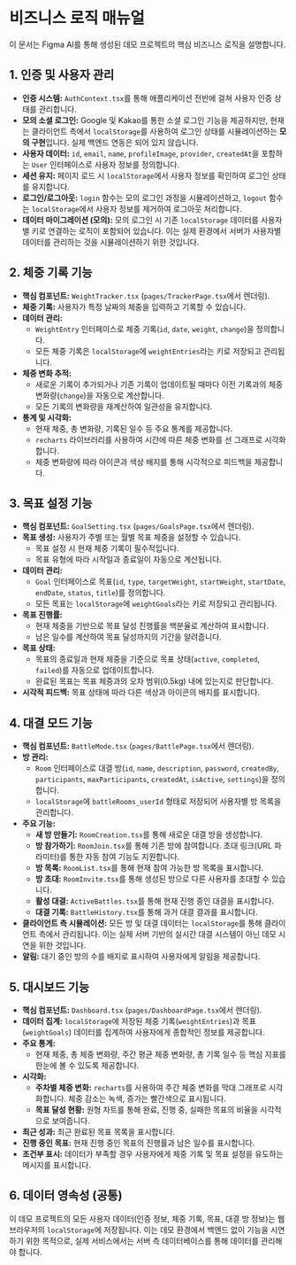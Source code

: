 # 비즈니스 로직 매뉴얼

이 문서는 Figma AI를 통해 생성된 데모 프로젝트의 핵심 비즈니스 로직을 설명합니다.

## 1. 인증 및 사용자 관리

*   **인증 시스템:** `AuthContext.tsx`를 통해 애플리케이션 전반에 걸쳐 사용자 인증 상태를 관리합니다.
*   **모의 소셜 로그인:** Google 및 Kakao를 통한 소셜 로그인 기능을 제공하지만, 현재는 클라이언트 측에서 `localStorage`를 사용하여 로그인 상태를 시뮬레이션하는 **모의 구현**입니다. 실제 백엔드 연동은 되어 있지 않습니다.
*   **사용자 데이터:** `id`, `email`, `name`, `profileImage`, `provider`, `createdAt`을 포함하는 `User` 인터페이스로 사용자 정보를 정의합니다.
*   **세션 유지:** 페이지 로드 시 `localStorage`에서 사용자 정보를 확인하여 로그인 상태를 유지합니다.
*   **로그인/로그아웃:** `login` 함수는 모의 로그인 과정을 시뮬레이션하고, `logout` 함수는 `localStorage`에서 사용자 정보를 제거하여 로그아웃 처리합니다.
*   **데이터 마이그레이션 (모의):** 모의 로그인 시 기존 `localStorage` 데이터를 사용자별 키로 연결하는 로직이 포함되어 있습니다. 이는 실제 환경에서 서버가 사용자별 데이터를 관리하는 것을 시뮬레이션하기 위한 것입니다.

## 2. 체중 기록 기능

*   **핵심 컴포넌트:** `WeightTracker.tsx` (`pages/TrackerPage.tsx`에서 렌더링).
*   **체중 기록:** 사용자가 특정 날짜의 체중을 입력하고 기록할 수 있습니다.
*   **데이터 관리:**
    *   `WeightEntry` 인터페이스로 체중 기록(`id`, `date`, `weight`, `change`)을 정의합니다.
    *   모든 체중 기록은 `localStorage`에 `weightEntries`라는 키로 저장되고 관리됩니다.
*   **체중 변화 추적:**
    *   새로운 기록이 추가되거나 기존 기록이 업데이트될 때마다 이전 기록과의 체중 변화량(`change`)을 자동으로 계산합니다.
    *   모든 기록의 변화량을 재계산하여 일관성을 유지합니다.
*   **통계 및 시각화:**
    *   현재 체중, 총 변화량, 기록된 일수 등 주요 통계를 제공합니다.
    *   `recharts` 라이브러리를 사용하여 시간에 따른 체중 변화를 선 그래프로 시각화합니다.
    *   체중 변화량에 따라 아이콘과 색상 배지를 통해 시각적으로 피드백을 제공합니다.

## 3. 목표 설정 기능

*   **핵심 컴포넌트:** `GoalSetting.tsx` (`pages/GoalsPage.tsx`에서 렌더링).
*   **목표 생성:** 사용자가 주별 또는 월별 목표 체중을 설정할 수 있습니다.
    *   목표 설정 시 현재 체중 기록이 필수적입니다.
    *   목표 유형에 따라 시작일과 종료일이 자동으로 계산됩니다.
*   **데이터 관리:**
    *   `Goal` 인터페이스로 목표(`id`, `type`, `targetWeight`, `startWeight`, `startDate`, `endDate`, `status`, `title`)를 정의합니다.
    *   모든 목표는 `localStorage`에 `weightGoals`라는 키로 저장되고 관리됩니다.
*   **목표 진행률:**
    *   현재 체중을 기반으로 목표 달성 진행률을 백분율로 계산하여 표시합니다.
    *   남은 일수를 계산하여 목표 달성까지의 기간을 알려줍니다.
*   **목표 상태:**
    *   목표의 종료일과 현재 체중을 기준으로 목표 상태(`active`, `completed`, `failed`)를 자동으로 업데이트합니다.
    *   완료된 목표는 목표 체중과의 오차 범위(0.5kg) 내에 있는지로 판단합니다.
*   **시각적 피드백:** 목표 상태에 따라 다른 색상과 아이콘의 배지를 표시합니다.

## 4. 대결 모드 기능

*   **핵심 컴포넌트:** `BattleMode.tsx` (`pages/BattlePage.tsx`에서 렌더링).
*   **방 관리:**
    *   `Room` 인터페이스로 대결 방(`id`, `name`, `description`, `password`, `createdBy`, `participants`, `maxParticipants`, `createdAt`, `isActive`, `settings`)을 정의합니다.
    *   `localStorage`에 `battleRooms_userId` 형태로 저장되어 사용자별 방 목록을 관리합니다.
*   **주요 기능:**
    *   **새 방 만들기:** `RoomCreation.tsx`를 통해 새로운 대결 방을 생성합니다.
    *   **방 참가하기:** `RoomJoin.tsx`를 통해 기존 방에 참여합니다. 초대 링크(URL 파라미터)를 통한 자동 참여 기능도 지원합니다.
    *   **방 목록:** `RoomList.tsx`를 통해 현재 참여 가능한 방 목록을 표시합니다.
    *   **방 초대:** `RoomInvite.tsx`를 통해 생성된 방으로 다른 사용자를 초대할 수 있습니다.
    *   **활성 대결:** `ActiveBattles.tsx`를 통해 현재 진행 중인 대결을 표시합니다.
    *   **대결 기록:** `BattleHistory.tsx`를 통해 과거 대결 결과를 표시합니다.
*   **클라이언트 측 시뮬레이션:** 모든 방 및 대결 데이터는 `localStorage`를 통해 클라이언트 측에서 관리됩니다. 이는 실제 서버 기반의 실시간 대결 시스템이 아닌 데모 시연을 위한 것입니다.
*   **알림:** 대기 중인 방의 수를 배지로 표시하여 사용자에게 알림을 제공합니다.

## 5. 대시보드 기능

*   **핵심 컴포넌트:** `Dashboard.tsx` (`pages/DashboardPage.tsx`에서 렌더링).
*   **데이터 집계:** `localStorage`에 저장된 체중 기록(`weightEntries`)과 목표(`weightGoals`) 데이터를 집계하여 사용자에게 종합적인 정보를 제공합니다.
*   **주요 통계:**
    *   현재 체중, 총 체중 변화량, 주간 평균 체중 변화량, 총 기록 일수 등 핵심 지표를 한눈에 볼 수 있도록 제공합니다.
*   **시각화:**
    *   **주차별 체중 변화:** `recharts`를 사용하여 주간 체중 변화를 막대 그래프로 시각화합니다. 체중 감소는 녹색, 증가는 빨간색으로 표시됩니다.
    *   **목표 달성 현황:** 원형 차트를 통해 완료, 진행 중, 실패한 목표의 비율을 시각적으로 보여줍니다.
*   **최근 성과:** 최근 완료된 목표 목록을 표시합니다.
*   **진행 중인 목표:** 현재 진행 중인 목표의 진행률과 남은 일수를 표시합니다.
*   **조건부 표시:** 데이터가 부족할 경우 사용자에게 체중 기록 및 목표 설정을 유도하는 메시지를 표시합니다.

## 6. 데이터 영속성 (공통)

이 데모 프로젝트의 모든 사용자 데이터(인증 정보, 체중 기록, 목표, 대결 방 정보)는 웹 브라우저의 `localStorage`에 저장됩니다. 이는 데모 환경에서 백엔드 없이 기능을 시연하기 위한 목적으로, 실제 서비스에서는 서버 측 데이터베이스를 통해 데이터를 관리해야 합니다.
